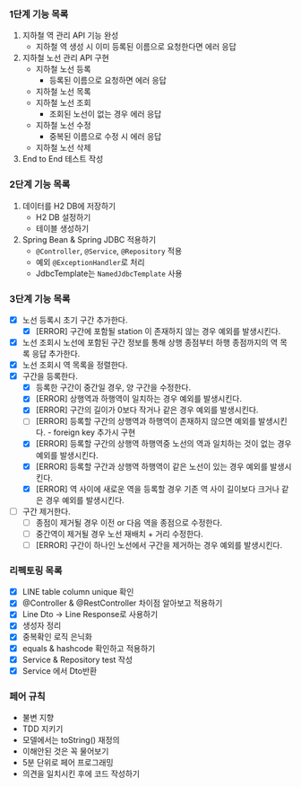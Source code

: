 ### 1단계 기능 목록

1. 지하철 역 관리 API 기능 완성
    - 지하철 역 생성 시 이미 등록된 이름으로 요청한다면 에러 응답
2. 지하철 노선 관리 API 구현
    - 지하철 노선 등록
        - 등록된 이름으로 요청하면 에러 응답
    - 지하철 노선 목록
    - 지하철 노선 조회
        - 조회된 노선이 없는 경우 에러 응답
    - 지하철 노선 수정
        - 중복된 이름으로 수정 시 에러 응답
    - 지하철 노선 삭제
3. End to End 테스트 작성

### 2단계 기능 목록

1. 데이터를 H2 DB에 저장하기
    - H2 DB 설정하기
    - 테이블 생성하기
2. Spring Bean & Spring JDBC 적용하기
    - `@Controller`, `@Service`, `@Repository` 적용
    - 예외 `@ExceptionHandler`로 처리
    - JdbcTemplate는 `NamedJdbcTemplate` 사용

### 3단계 기능 목록

- [x] 노선 등록시 초기 구간 추가한다. 
  - [x] [ERROR] 구간에 포함될 station 이 존재하지 않는 경우 예외를 발생시킨다.
- [x] 노선 조회시 노선에 포함된 구간 정보를 통해 상행 종점부터 하행 종점까지의 역 목록 응답 추가한다.
- [x] 노선 조회시 역 목록을 정렬한다.
- [x] 구간을 등록한다.
  - [x] 등록한 구간이 중간일 경우, 양 구간을 수정한다.
  - [x] [ERROR] 상행역과 하행역이 일치하는 경우 예외를 발생시킨다.
  - [x] [ERROR] 구간의 길이가 0보다 작거나 같은 경우 예외를 발생시킨다.
  - [ ] [ERROR] 등록할 구간의 상행역과 하행역이 존재하지 않으면 예외를 발생시킨다. - foreign key 추가시 구현
  - [x] [ERROR] 등록할 구간의 상행역 하행역중 노선의 역과 일치하는 것이 없는 경우 예외를 발생시킨다.
  - [x] [ERROR] 등록할 구간과 상행역 하행역이 같은 노선이 있는 경우 예외를 발생시킨다.
  - [x] [ERROR] 역 사이에 새로운 역을 등록할 경우 기존 역 사이 길이보다 크거나 같은 경우 예외를 발생시킨다.
- [ ] 구간 제거한다.
  - [ ] 종점이 제거될 경우 이전 or 다음 역을 종점으로 수정한다.
  - [ ] 중간역이 제거될 경우 노선 재배치 + 거리 수정한다.
  - [ ] [ERROR] 구간이 하나인 노선에서 구간을 제거하는 경우 예외를 발생시킨다.

### 리펙토링 목록
- [x] LINE table column unique 확인
- [x] @Controller & @RestController 차이점 알아보고 적용하기
- [x] Line Dto -> Line Response로 사용하기
- [x] 생성자 정리
- [x] 중복확인 로직 은닉화
- [x] equals & hashcode 확인하고 적용하기
- [x] Service & Repository test 작성
- [x] Service 에서 Dto반환

### 페어 규칙

- 불변 지향
- TDD 지키기
- 모델에서는 toString() 재정의
- 이해안된 것은 꼭 물어보기
- 5분 단위로 페어 프로그래밍
- 의견을 일치시킨 후에 코드 작성하기
